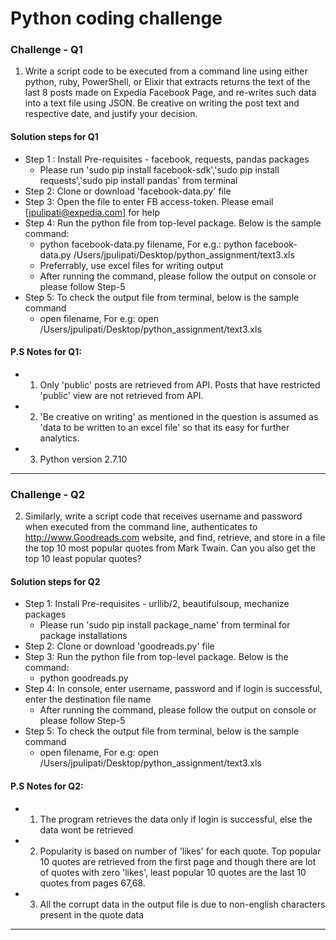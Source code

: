 # Python coding challenge
### Challenge - Q1

1) Write a script code to be executed from a command line using either python, ruby, PowerShell, or Elixir that extracts returns the text of the last 8 posts made on Expedia Facebook Page, and re-writes such data into a text file using JSON. Be creative on writing the post text and respective date, and justify your decision.
#### Solution steps for Q1
- Step 1 : Install Pre-requisites - facebook, requests, pandas packages
  - Please run 'sudo pip install facebook-sdk','sudo pip install requests','sudo pip install pandas' from terminal
- Step 2: Clone or download 'facebook-data.py' file
- Step 3: Open the file to enter FB access-token. Please email [jpulipati@expedia.com] for help
- Step 4: Run the python file from top-level package. Below is the sample command:
  - python facebook-data.py filename, For e.g.: python facebook-data.py /Users/jpulipati/Desktop/python_assignment/text3.xls
  - Preferrably, use excel files for writing output
  - After running the command, please follow the output on console or please follow Step-5
- Step 5: To check the output file from terminal, below is the sample command
  - open filename, For e.g: open /Users/jpulipati/Desktop/python_assignment/text3.xls

#### P.S Notes for Q1: 
- 1) Only 'public' posts are retrieved from API. Posts that have restricted 'public' view are not retrieved from API.
- 2) 'Be creative on writing' as mentioned in the question is assumed as 'data to be written to an excel file' so that its easy for further analytics.
- 3) Python version 2.7.10

-------------------------------------------------
  
### Challenge - Q2
2) Similarly, write a script code that receives username and password when executed from the command line, authenticates to http://www.Goodreads.com  website, and find, retrieve, and store in a file the top 10 most popular quotes from Mark Twain. Can you also get the top 10 least popular quotes?
#### Solution steps for Q2
- Step 1: Install Pre-requisites - urllib/2, beautifulsoup, mechanize packages
  - Please run 'sudo pip install package_name' from terminal for package installations
- Step 2: Clone or download 'goodreads.py' file
- Step 3: Run the python file from top-level package. Below is the command:
  - python goodreads.py
- Step 4: In console, enter username, password and if login is successful, enter the destination file name
  - After running the command, please follow the output on console or please follow Step-5
- Step 5: To check the output file from terminal, below is the sample command
  - open filename, For e.g: open /Users/jpulipati/Desktop/python_assignment/text3.xls

#### P.S Notes for Q2:
 - 1) The program retrieves the data only if login is successful, else the data wont be retrieved
 - 2) Popularity is based on number of 'likes' for each quote. Top popular 10 quotes are retrieved from the first page and though there are lot of quotes with zero 'likes', least popular 10 quotes are the last 10 quotes from pages 67,68.
 - 3) All the corrupt data in the output file is due to non-english characters present in the quote data

----------------------------------------------------------
